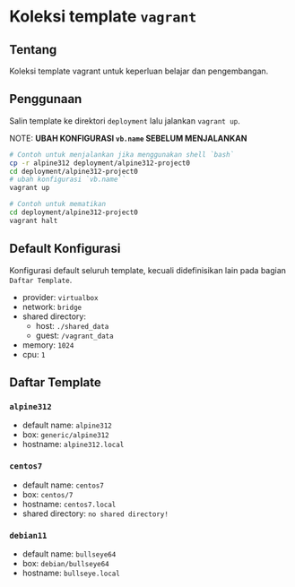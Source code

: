# Koleksi template `vagrant` 

## Tentang
Koleksi template vagrant untuk keperluan belajar dan pengembangan.

## Penggunaan
Salin template ke direktori `deployment` lalu jalankan `vagrant up`.

NOTE: **UBAH KONFIGURASI `vb.name` SEBELUM MENJALANKAN**
```bash
# Contoh untuk menjalankan jika menggunakan shell `bash`
cp -r alpine312 deployment/alpine312-project0
cd deployment/alpine312-project0
# ubah konfigurasi `vb.name``
vagrant up

# Contoh untuk mematikan
cd deployment/alpine312-project0
vagrant halt
```

## Default Konfigurasi
Konfigurasi default seluruh template, kecuali didefinisikan lain pada bagian `Daftar Template`.

* provider: `virtualbox`
* network: `bridge`
* shared directory:
    * host: `./shared_data` 
    * guest: `/vagrant_data`
* memory: `1024`
* cpu: `1`

## Daftar Template

### `alpine312`

* default name: `alpine312`
* box: `generic/alpine312`
* hostname: `alpine312.local`

### `centos7`

* default name: `centos7`
* box: `centos/7`
* hostname: `centos7.local`
* shared directory: `no shared directory!`

### `debian11`

* default name: `bullseye64`
* box: `debian/bullseye64`
* hostname: `bullseye.local`
